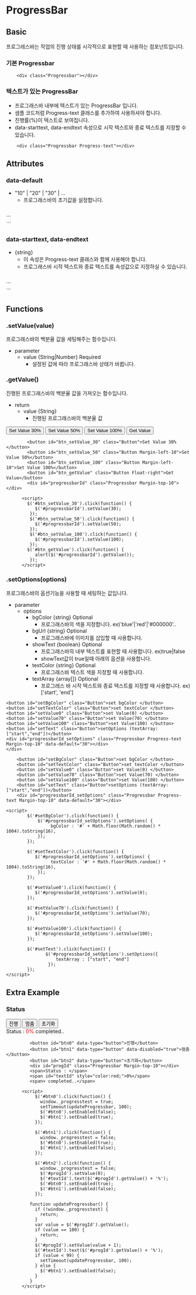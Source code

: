 
# ProgressBar


## Basic

프로그레스바는 작업의 진행 상태를 시각적으로 표현할 때 사용하는 컴포넌트입니다.

### 기본 Progressbar


<script>
$(document).on('mdload', function(){

});
</script>		

<div class="eg">
	<div class="egview">
		<div class="Progressbar"></div>
	</div>

```
	<div class="Progressbar"></div>
```

</div>

### 텍스트가 있는 ProgressBar
- 프로그래스바 내부에 텍스트가 있는 ProgressBar 입니다.
- 샘플 코드처럼  Progress-text 클래스를 추가하여 사용하셔야 합니다. 
- 진행률(%)이 텍스트로 보여집니다. 
- data-starttext, data-endtext 속성으로 시작 텍스트와 종료 텍스트를 지정할 수 있습니다.   
<div class="eg">
	<div class="egview">
		<div class="Progressbar Progress-text"></div>
	</div>

```
	<div class="Progressbar Progress-text"></div>
```
</div>


## Attributes

### data-default

- "10" | "20" | "30" | ...
	- 프로그래스바의 초기값을 설정합니다.


<div class="eg">
	<div class="egview">
		<div class="Progressbar" data-default="60"></div>
	</div>
	<br>
```
	<div class="Progressbar" data-default="60"></div>
```
</div>

### data-starttext, data-endtext

- {string}
	- 이 속성은 Progress-text 클래스와 함께 사용해야 합니다.
	- 프로그래스바 시작 텍스트와 종료 텍스트를 속성값으로 지정하실 수 있습니다.


<div class="eg">
	<div class="egview">
		<div class="Progressbar Progress-text" data-starttext="start" data-endtext="end"></div>
		<div class="Progressbar Progress-text Margin-top-10" data-starttext="start" data-endtext="end" data-default="100"></div>
	</div>
	<br>
```
	<div class="Progressbar Progress-text" data-starttext="start" data-endtext="end"></div>
	<div class="Progressbar Progress-text Margin-top-10" data-starttext="start" data-endtext="end" data-default="100"></div>
```
</div>


## Functions


### .setValue(value)

프로그래스바의 백분율 값을 세팅해주는 함수입니다.

- parameter
	- value {String|Number} Required
		- 설정된 값에 따라 프로그래스바 상태가 바뀝니다.

### .getValue()

진행된 프로그래스바의 백분율 값을 가져오는 함수입니다.

- return 
	- value {String}
		- 진행된 프로그래스바의 백분율 값
		


<script>
$(document).on('mdload', function(){
	$('#btn_setValue_30').click(function() {
       $('#progressbarId').setValue(30);
     });
     $('#btn_setValue_50').click(function() {
       $('#progressbarId').setValue(50);
     });
     $('#btn_setValue_100').click(function() {
       $('#progressbarId').setValue(100);
     });
	$('#btn_getValue').click(function() {
       alert($('#progressbarId').getValue());
     }); 
});
</script>		

<div class="eg">
	<div class="egview">
		<button id="btn_setValue_30" class="Button">Set Value 30%</button>
		<button id="btn_setValue_50" class="Button Margin-left-10">Set Value 50%</button>
		<button id="btn_setValue_100" class="Button Margin-left-10">Set Value 100%</button>
		<button id="btn_getValue" class="Button Float-right">Get Value</button>
		<div id="progressbarId" class="Progressbar Margin-top-10"></div>
	</div>

```
		<button id="btn_setValue_30" class="Button">Set Value 30%</button>
		<button id="btn_setValue_50" class="Button Margin-left-10">Set Value 50%</button>
		<button id="btn_setValue_100" class="Button Margin-left-10">Set Value 100%</button>
		<button id="btn_getValue" class="Button Float-right">Get Value</button>
		<div id="progressbarId" class="Progressbar Margin-top-10"></div>
```
```
	  <script>
		$('#btn_setValue_30').click(function() {
	       $('#progressbarId').setValue(30);
	     });
	     $('#btn_setValue_50').click(function() {
	       $('#progressbarId').setValue(50);
	     });
	     $('#btn_setValue_100').click(function() {
	       $('#progressbarId').setValue(100);
	     });
		$('#btn_getValue').click(function() {
	       alert($('#progressbarId').getValue());
	     }); 	  	
	  </script>
```
</div>



### .setOptions(options)

프로그래스바의 옵션기능을 사용할 때 세팅하는 값입니다.

- parameter
	- options
		- bgColor {string} Optional
			- 프로그래스바의 색을 지정합니다. ex)'blue'|'red'|'#000000'..
		- bgUrl {string} Optional
			- 프로그래스바에 이미지를 삽입할 때 사용합니다.
		- showText {boolean} Optional
			- 프로그래스바의 내부 텍스트를 표현할 때 사용합니다. ex)true|false 
			- showText값이 true일때 아래의 옵션을 사용합니다.
		- textColor {string} Optional
			- 프로그래스바 텍스트 색을 지정할 때 사용합니다.
		- textArray {array[]} Optional
			- 프로그레스 바 시작 텍스트와 종료 텍스트를 지정할 때 사용합니다. ex) ['start', 'end']





<script>
$(document).on('mdload', function(){
			$('#setBgColor').click(function() {
			
		    $('#progressbarId_setOptions').setOptions( {
				 bgColor : '#' + Math.floor(Math.random() * 1004).toString(16),
			});
			
		});

		$('#setTextColor').click(function() {
			
		   $('#progressbarId_setOptions').setOptions( {
				 textColor : '#' + Math.floor(Math.random() * 1004).toString(16),
			});
			
		});

		$('#setValue0').click(function() {
			
		   $('#progressbarId_setOptions').setValue(0);
			
		});
		
		$('#setValue70').click(function() {
			
		   $('#progressbarId_setOptions').setValue(70);
			
		});
		
		$('#setValue100').click(function() {
			
		   $('#progressbarId_setOptions').setValue(100);
			
		});
		
		$('#setText').click(function() {
			   $('#progressbarId_setOptions').setOptions({
				   showText : true,
				   textArray : ["start", "end"]
			   });
		});
});
</script>		

<div class="eg">
	<div class="egview">
	
	<button id="setBgColor" class="Button">set bgColor </button>
	<button id="setTextColor" class="Button">set textColor </button>
	<button id="setValue0" class="Button">set Value(0) </button>
	<button id="setValue70" class="Button">set Value(70) </button>
	<button id="setValue100" class="Button">set Value(100) </button>
	<button id="setText" class="Button">setOptions (textArray:["start","end"])</button>
	<div id="progressbarId_setOptions" class="Progressbar Progress-text Margin-top-10" data-default="30"></div>
	</div>
</div>

```
	<button id="setBgColor" class="Button">set bgColor </button>
	<button id="setTextColor" class="Button">set textColor </button>
	<button id="setValue0" class="Button">set Value(0) </button>
	<button id="setValue70" class="Button">set Value(70) </button>
	<button id="setValue100" class="Button">set Value(100) </button>
	<button id="setText" class="Button">setOptions (textArray:["start","end"])</button>
	<div id="progressbarId_setOptions" class="Progressbar Progress-text Margin-top-10" data-default="30"></div>

```
```
<script>
		$('#setBgColor').click(function() {
			$('#progressbarId_setOptions').setOptions( {
				 bgColor : '#' + Math.floor(Math.random() * 1004).toString(16),
			});	
		});

		$('#setTextColor').click(function() {	
		   $('#progressbarId_setOptions').setOptions( {
				 textColor : '#' + Math.floor(Math.random() * 1004).toString(16),
			});
		});

		$('#setValue0').click(function() {
		   $('#progressbarId_setOptions').setValue(0);
		});
		
		$('#setValue70').click(function() {
		   $('#progressbarId_setOptions').setValue(70);
		});
		
		$('#setValue100').click(function() {
		   $('#progressbarId_setOptions').setValue(100);
		});
		
		$('#setText').click(function() {
			   $('#progressbarId_setOptions').setOptions({
				   textArray : ["start", "end"]
				});
		});
</script>
```
</div>



## Extra Example

### Status

<script>
$(document).on('mdload', function(){
	 $('#btn0').click(function() {
	         window._progresstest = true;
	         setTimeout(updateProgressbar, 100);
	         $('#btn0').setEnabled(false);
	         $('#btn1').setEnabled(true);
	       });
	       
	       $('#btn1').click(function() {
	         window._progresstest = false;
	         $('#btn0').setEnabled(true);
	         $('#btn1').setEnabled(false);
	       });
	       
	       $('#btn2').click(function() {
	         window._progresstest = false;
	         $('#progId').setValue(0);
	         $('#textId').text($('#progId').getValue() + '%');
	         $('#btn0').setEnabled(true);
	         $('#btn1').setEnabled(false);
	       });
	       
	     function updateProgressbar() {
	     if (!window._progresstest) {
	         return;
	       }
	       var value = $('#progId').getValue();
	       if (value == 100) {
	         return;
	       }
	       $('#progId').setValue(value + 1);
	       $('#textId').text($('#progId').getValue() + '%');
	       if (value < 99) {
	         setTimeout(updateProgressbar, 100);
	       } else {
	         $('#btn1').setEnabled(false);
	       }
	     }   	
});
</script>		

<div class="eg">
	<div class="egview">
		 <button id="btn0" data-type="button">진행</button> 
		 <button id="btn1" data-type="button" data-disabled="true">멈춤</button> 
		 <button id="btn2" data-type="button">초기화</button> 
		 <div id="progId" class="Progressbar Margin-top-10"></div>
		 <span>Status : </span>
		 <span id="textId" style="color:red;">0%</span>
		 <span> completed..</span>
	</div>

```
		 <button id="btn0" data-type="button">진행</button> 
		 <button id="btn1" data-type="button" data-disabled="true">멈춤</button> 
		 <button id="btn2" data-type="button">초기화</button> 
		 <div id="progId" class="Progressbar Margin-top-10"></div>
		 <span>Status : </span>
		 <span id="textId" style="color:red;">0%</span>
		 <span> completed..</span>
```
```
	  <script>
	       $('#btn0').click(function() {
	         window._progresstest = true;
	         setTimeout(updateProgressbar, 100);
	         $('#btn0').setEnabled(false);
	         $('#btn1').setEnabled(true);
	       });
	       
	       $('#btn1').click(function() {
	         window._progresstest = false;
	         $('#btn0').setEnabled(true);
	         $('#btn1').setEnabled(false);
	       });
	       
	       $('#btn2').click(function() {
	         window._progresstest = false;
	         $('#progId').setValue(0);
	         $('#textId').text($('#progId').getValue() + '%');
	         $('#btn0').setEnabled(true);
	         $('#btn1').setEnabled(false);
	       });
	       
	     function updateProgressbar() {
	       if (!window._progresstest) {
	         return;
	       }
	       var value = $('#progId').getValue();
	       if (value == 100) {
	         return;
	       }
	       $('#progId').setValue(value + 1);
	       $('#textId').text($('#progId').getValue() + '%');
	       if (value < 99) {
	         setTimeout(updateProgressbar, 100);
	       } else {
	         $('#btn1').setEnabled(false);
	       }
	     }   	
	  </script>
```
</div>


